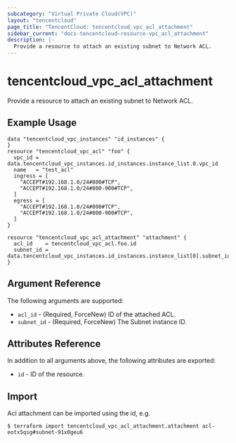 ```yaml
---
subcategory: "Virtual Private Cloud(VPC)"
layout: "tencentcloud"
page_title: "TencentCloud: tencentcloud_vpc_acl_attachment"
sidebar_current: "docs-tencentcloud-resource-vpc_acl_attachment"
description: |-
  Provide a resource to attach an existing subnet to Network ACL.
---
```


# tencentcloud_vpc_acl_attachment

Provide a resource to attach an existing subnet to Network ACL.

## Example Usage

```hcl
data "tencentcloud_vpc_instances" "id_instances" {
}
resource "tencentcloud_vpc_acl" "foo" {
  vpc_id = data.tencentcloud_vpc_instances.id_instances.instance_list.0.vpc_id
  name   = "test_acl"
  ingress = [
    "ACCEPT#192.168.1.0/24#800#TCP",
    "ACCEPT#192.168.1.0/24#800-900#TCP",
  ]
  egress = [
    "ACCEPT#192.168.1.0/24#800#TCP",
    "ACCEPT#192.168.1.0/24#800-900#TCP",
  ]
}

resource "tencentcloud_vpc_acl_attachment" "attachment" {
  acl_id    = tencentcloud_vpc_acl.foo.id
  subnet_id = data.tencentcloud_vpc_instances.id_instances.instance_list[0].subnet_ids[0]
}
```

## Argument Reference

The following arguments are supported:

* `acl_id` - (Required, ForceNew) ID of the attached ACL.
* `subnet_id` - (Required, ForceNew) The Subnet instance ID.

## Attributes Reference

In addition to all arguments above, the following attributes are exported:

* `id` - ID of the resource.



## Import

Acl attachment can be imported using the id, e.g.

```
$ terraform import tencentcloud_vpc_acl_attachment.attachment acl-eotx5qsg#subnet-91x0geu6
```

